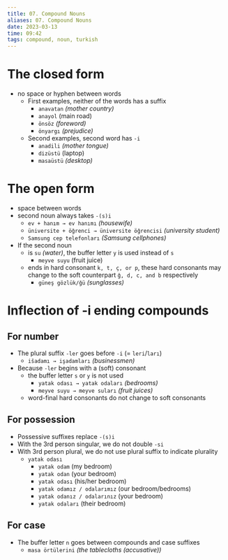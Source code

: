 ```yaml
---
title: 07. Compound Nouns
aliases: 07. Compound Nouns
date: 2023-03-13
time: 09:42
tags: compound, noun, turkish
---
```

# The closed form

-   no space or hyphen between words
    -   First examples, neither of the words has a suffix
        -   `anavatan` _(mother country)_
        -   `anayol` (main road)
        -   `önsöz` _(foreword)_
        -   `önyargı` _(prejudice)_
    -   Second examples, second word has `-i`
        -   `anadili` _(mother tongue)_
        -   `dizüstü` (laptop)
        -   `masaüstü` _(desktop)_

# The open form

-   space between words
-   second noun always takes `-(s)i`
    -   `ev + hanım → ev hanımı` _(housewife)_
    -   `üniversite + öǧrenci → üniversite öǧrencisi` _(university student)_
    -   `Samsung cep telefonları` _(Samsung cellphones)_
-   If the second noun
    -   is `su` _(water)_, the buffer letter `y` is used instead of `s`
        -   `meyve suyu` (fruit juice)
    -   ends in hard consonant `k, t, ç, or p`, these hard consonants may change to the soft counterpart `ǧ, d, c, and b` respectively
        -   `güneş gözlük/ǧü` _(sunglasses)_

# Inflection of -i ending compounds

## For number

-   The plural suffix `-ler` goes before `-i` (= `leri`/`ları`)
    -   `išadamı → işadamları` _(businessmen)_
-   Because `-ler` begins with a (soft) consonant
    -   the buffer letter `s` or `y` is not used
        -   `yatak odası → yatak odaları` _(bedrooms)_
        -   `meyve suyu → meyve suları` _(fruit juices)_
    -   word-final hard consonants do not change to soft consonants

## For possession

-   Possessive suffixes replace `-(s)i`
-   With the 3rd person singular, we do not double `-si`
-   With 3rd person plural, we do not use plural suffix to indicate plurality
    -   `yatak odası`
        -   `yatak odam` (my bedroom)
        -   `yatak odan` (your bedroom)
        -   `yatak odası` (his/her bedroom)
        -   `yatak odamız / odalarımız` (our bedroom/bedrooms)
        -   `yatak odanız / odalarınız` (your bedroom)
        -   `yatak odaları` (their bedroom)

## For case

-   The buffer letter `n` goes between compounds and case suffixes
    -   `masa örtülerini` _(the tablecloths (accusative))_